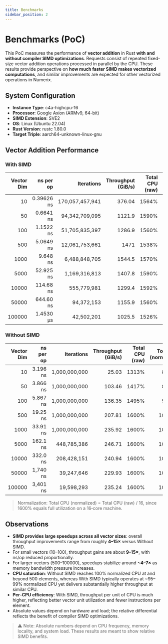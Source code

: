 ```yaml
---
title: Benchmarks
sidebar_position: 2
---
```


# Benchmarks (PoC)

This PoC measures the performance of **vector addition** in Rust **with and without compiler SIMD optimizations**. Requests consist of repeated fixed-size vector addition operations processed in parallel by the CPU. These results provide perspective on **how much faster SIMD makes vectorized computations**, and similar improvements are expected for other vectorized operations in Numerix.

## System Configuration

- **Instance Type**: c4a-highcpu-16  
- **Processor**: Google Axion (ARMv9, 64-bit)  
- **SIMD Extension**: SVE2  
- **OS**: Linux (Ubuntu 22.04)  
- **Rust Version**: rustc 1.80.0  
- **Target Triple**: aarch64-unknown-linux-gnu  


## Vector Addition Performance

### With SIMD

| Vector Dim | ns per op | Iterations       | Throughput (GiB/s) | Total CPU (raw) | Total CPU (normalized) |
|-----------:|----------:|----------------:|-------------------:|----------------:|-----------------------:|
| 10         | 0.39626 ns| 170,057,457,941 | 376.04             | 1564%           | 97.75%                 |
| 50         | 0.6641 ns | 94,342,709,095  | 1121.9             | 1590%           | 99.38%                 |
| 100        | 1.1522 ns | 51,705,835,397  | 1286.9             | 1560%           | 97.50%                 |
| 500        | 5.0649 ns | 12,061,753,661  | 1471               | 1538%           | 96.12%                 |
| 1000       | 9.648 ns  | 6,488,848,705   | 1544.5             | 1570%           | 98.12%                 |
| 5000       | 52.925 ns | 1,169,316,813   | 1407.8             | 1590%           | 99.38%                 |
| 10000      | 114.68 ns | 555,779,981     | 1299.4             | 1592%           | 99.50%                 |
| 50000      | 644.60 ns | 94,372,153      | 1155.9             | 1560%           | 97.50%                 |
| 100000     | 1.4530 µs | 42,502,201      | 1025.5             | 1526%           | 95.38%                 |

### Without SIMD

| Vector Dim | ns per op | Iterations      | Throughput (GiB/s) | Total CPU (raw) | Total CPU (normalized) |
|-----------:|----------:|---------------:|-------------------:|----------------:|-----------------------:|
| 10         | 3.196 ns  | 1,000,000,000  | 25.03              | 1313%           | 82.06%                 |
| 50         | 3.866 ns  | 1,000,000,000  | 103.46             | 1417%           | 88.56%                 |
| 100        | 5.867 ns  | 1,000,000,000  | 136.35             | 1495%           | 93.44%                 |
| 500        | 19.25 ns  | 1,000,000,000  | 207.81             | 1600%           | 100.00%                |
| 1000       | 33.91 ns  | 1,000,000,000  | 235.92             | 1600%           | 100.00%                |
| 5000       | 162.1 ns  | 448,785,386    | 246.71             | 1600%           | 100.00%                |
| 10000      | 332.0 ns  | 208,428,151    | 240.94             | 1600%           | 100.00%                |
| 50000      | 1,740 ns  | 39,247,646     | 229.93             | 1600%           | 100.00%                |
| 100000     | 3,401 ns  | 19,598,293     | 235.24             | 1600%           | 100.00%                |

> Normalization: Total CPU (normalized) = Total CPU (raw) / 16, since 1600% equals full utilization on a 16‑core machine.

## Observations
- **SIMD provides large speedups across all vector sizes**: overall throughput improvements range from roughly **4–15×** versus Without SIMD.
- For small vectors (10–100), throughput gains are about **9–15×**, with ns/op reduced proportionally.
- For larger vectors (500–100000), speedups stabilize around **~4–7×** as memory bandwidth pressure increases.
- **CPU saturation**: Without SIMD reaches 100% normalized CPU at and beyond 500 elements, whereas With SIMD typically operates at ~95–99% normalized CPU yet delivers substantially higher throughput at similar CPU.
- **Per‑CPU efficiency**: With SIMD, throughput per unit of CPU is much higher, reflecting better vector unit utilization and fewer instructions per element.
- Absolute values depend on hardware and load; the relative differential reflects the benefit of compiler SIMD optimizations.

> ⚠ Note: Absolute numbers depend on CPU frequency, memory locality, and system load. These results are meant 
to show relative SIMD benefits.
